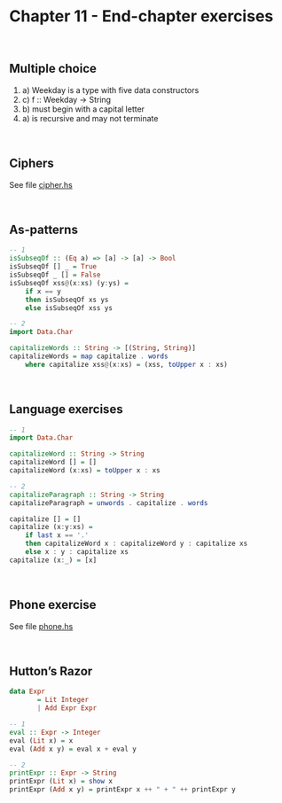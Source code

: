 # Chapter 11 - End-chapter exercises
</br>

## Multiple choice
1. a) Weekday is a type with five data constructors
2. c) f :: Weekday -> String
3. b) must begin with a capital letter
4. a) is recursive and may not terminate

<br/>

## Ciphers
See file [cipher.hs](https://github.com/lokdao/haskell-programming-from-first-principles/blob/main/chapter11/cipher.hs)

<br/>

## As-patterns
```haskell
-- 1
isSubseqOf :: (Eq a) => [a] -> [a] -> Bool
isSubseqOf [] _ = True
isSubseqOf _ [] = False
isSubseqOf xss@(x:xs) (y:ys) = 
    if x == y
    then isSubseqOf xs ys
    else isSubseqOf xss ys

-- 2
import Data.Char

capitalizeWords :: String -> [(String, String)]
capitalizeWords = map capitalize . words
    where capitalize xss@(x:xs) = (xss, toUpper x : xs)
```

<br/>

## Language exercises
```haskell
-- 1
import Data.Char

capitalizeWord :: String -> String 
capitalizeWord [] = []
capitalizeWord (x:xs) = toUpper x : xs

-- 2
capitalizeParagraph :: String -> String
capitalizeParagraph = unwords . capitalize . words

capitalize [] = []
capitalize (x:y:xs) =
    if last x == '.'
    then capitalizeWord x : capitalizeWord y : capitalize xs
    else x : y : capitalize xs
capitalize (x:_) = [x]
```

<br/>

## Phone exercise
See file [phone.hs](https://github.com/lokdao/haskell-programming-from-first-principles/blob/main/chapter11/phone.hs)

<br/>

## Hutton’s Razor
```haskell
data Expr
       = Lit Integer
       | Add Expr Expr

-- 1
eval :: Expr -> Integer 
eval (Lit x) = x
eval (Add x y) = eval x + eval y 

-- 2
printExpr :: Expr -> String 
printExpr (Lit x) = show x
printExpr (Add x y) = printExpr x ++ " + " ++ printExpr y
```